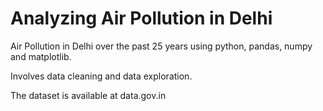 # Analyzing Air Pollution in Delhi
Air Pollution in Delhi over the past 25 years using python, pandas, numpy and matplotlib.


Involves data cleaning and data exploration.


The dataset is available at data.gov.in
